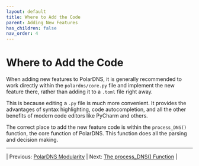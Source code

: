 ```yaml
---
layout: default
title: Where to Add the Code
parent: Adding New Features
has_children: false
nav_order: 4
---
```


# Where to Add the Code

When adding new features to PolarDNS, it is generally recommended to work directly within the `polardns/core.py` file and implement the new feature there, rather than adding it to a `.toml` file right away.

This is because editing a `.py` file is much more convenient. It provides the advantages of syntax highlighting, code autocompletion, and all the other benefits of modern code editors like PyCharm and others.

The correct place to add the new feature code is within the `process_DNS()` function, the core function of PolarDNS. This function does all the parsing and decision making.

---

| Previous: [PolarDNS Modularity](polardns-modularity) | Next: [The process_DNS() Function](process_dns-function) |
